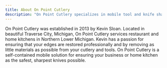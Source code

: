```yaml
---
title: About On Point Cutlery
description: "On Point Cutlery specializes in mobile tool and knife sharpening.  We service Northern Lower Michigan."
---
```


On Point Cutlery was established in 2013 by Kevin Sloan.  Located in beautiful Traverse City, Michigan, On Point Cutlery services restaurant and home kitchens in Northern Lower Michigan. Kevin has a passion for ensuring that your edges are restored professionally and by removing as little materials as possible from your cutlery and tools.  On Point Cutlery is a self-contained mobile solution for ensuring your business or home kitchen as the safest, sharpest knives possible.  





